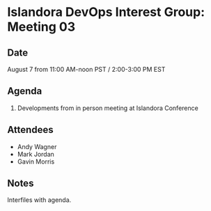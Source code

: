 # Islandora DevOps Interest Group: Meeting 03

## Date

August 7 from 11:00 AM-noon PST / 2:00-3:00 PM EST

## Agenda

1. Developments from in person meeting at Islandora Conference


## Attendees

* Andy Wagner
* Mark Jordan
* Gavin Morris

## Notes

Interfiles with agenda.